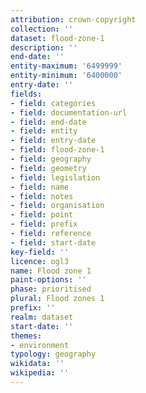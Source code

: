 ```yaml
---
attribution: crown-copyright
collection: ''
dataset: flood-zone-1
description: ''
end-date: ''
entity-maximum: '6499999'
entity-minimum: '6400000'
entry-date: ''
fields:
- field: categories
- field: documentation-url
- field: end-date
- field: entity
- field: entry-date
- field: flood-zone-1
- field: geography
- field: geometry
- field: legislation
- field: name
- field: notes
- field: organisation
- field: point
- field: prefix
- field: reference
- field: start-date
key-field: ''
licence: ogl3
name: Flood zone 1
paint-options: ''
phase: prioritised
plural: Flood zones 1
prefix: ''
realm: dataset
start-date: ''
themes:
- environment
typology: geography
wikidata: ''
wikipedia: ''
---
```

